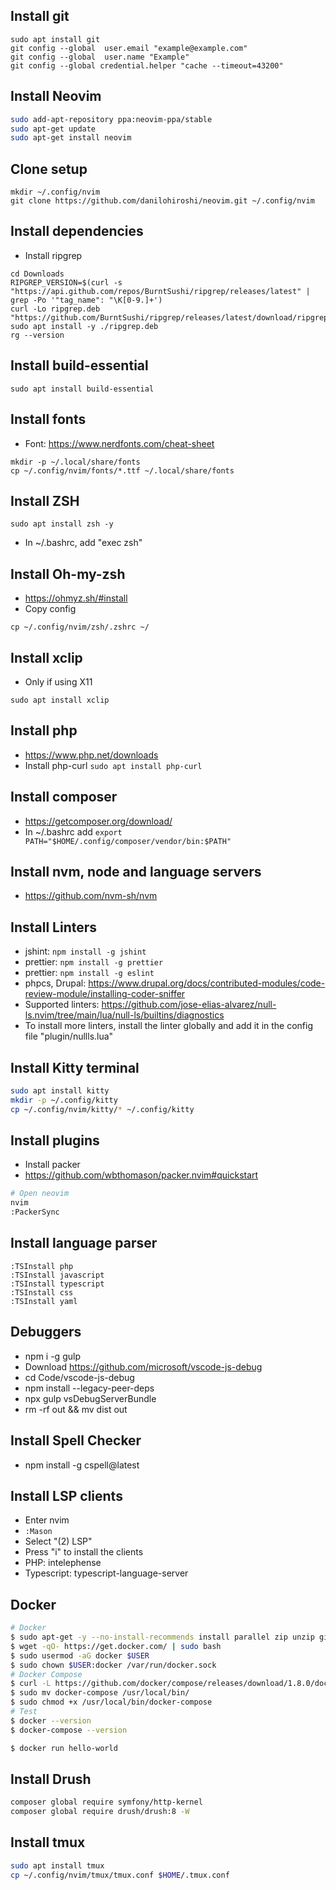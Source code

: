 ## Install git

```basg
sudo apt install git
git config --global  user.email "example@example.com"
git config --global  user.name "Example"
git config --global credential.helper "cache --timeout=43200"
```

## Install Neovim

```bash
sudo add-apt-repository ppa:neovim-ppa/stable
sudo apt-get update
sudo apt-get install neovim
```

## Clone setup

```
mkdir ~/.config/nvim
git clone https://github.com/danilohiroshi/neovim.git ~/.config/nvim
```

## Install dependencies

- Install ripgrep

```
cd Downloads
RIPGREP_VERSION=$(curl -s "https://api.github.com/repos/BurntSushi/ripgrep/releases/latest" | grep -Po '"tag_name": "\K[0-9.]+')
curl -Lo ripgrep.deb "https://github.com/BurntSushi/ripgrep/releases/latest/download/ripgrep_${RIPGREP_VERSION}_amd64.deb"
sudo apt install -y ./ripgrep.deb
rg --version
```

## Install build-essential

```
sudo apt install build-essential
```

## Install fonts

- Font: https://www.nerdfonts.com/cheat-sheet

```
mkdir -p ~/.local/share/fonts
cp ~/.config/nvim/fonts/*.ttf ~/.local/share/fonts
```

## Install ZSH

```
sudo apt install zsh -y
```

- In ~/.bashrc, add "exec zsh"

## Install Oh-my-zsh

- https://ohmyz.sh/#install
- Copy config

```
cp ~/.config/nvim/zsh/.zshrc ~/
```

## Install xclip

- Only if using X11

```
sudo apt install xclip
```

## Install php

- https://www.php.net/downloads
- Install php-curl `sudo apt install php-curl`

## Install composer

- https://getcomposer.org/download/
- In ~/.bashrc add `export PATH="$HOME/.config/composer/vendor/bin:$PATH"`

## Install nvm, node and language servers

- https://github.com/nvm-sh/nvm

## Install Linters

- jshint: `npm install -g jshint`
- prettier: `npm install -g prettier`
- prettier: `npm install -g eslint`
- phpcs, Drupal: https://www.drupal.org/docs/contributed-modules/code-review-module/installing-coder-sniffer
- Supported linters: https://github.com/jose-elias-alvarez/null-ls.nvim/tree/main/lua/null-ls/builtins/diagnostics
- To install more linters, install the linter globally and add it in the config file "plugin/nullls.lua"

## Install Kitty terminal

```bash
sudo apt install kitty
mkdir -p ~/.config/kitty
cp ~/.config/nvim/kitty/* ~/.config/kitty
```

## Install plugins

- Install packer
- https://github.com/wbthomason/packer.nvim#quickstart

```bash
# Open neovim
nvim
:PackerSync
```

## Install language parser

```
:TSInstall php
:TSInstall javascript
:TSInstall typescript
:TSInstall css
:TSInstall yaml
```

## Debuggers

- npm i -g gulp
- Download https://github.com/microsoft/vscode-js-debug
- cd Code/vscode-js-debug
- npm install --legacy-peer-deps
- npx gulp vsDebugServerBundle
- rm -rf out && mv dist out

## Install Spell Checker
- npm install -g cspell@latest

## Install LSP clients

- Enter nvim
- `:Mason`
- Select "(2) LSP"
- Press "i" to install the clients
- PHP: intelephense
- Typescript: typescript-language-server

## Docker

```bash
# Docker
$ sudo apt-get -y --no-install-recommends install parallel zip unzip git curl meld gitg vim mysql-client nfs-common mc php-curl jq
$ wget -qO- https://get.docker.com/ | sudo bash
$ sudo usermod -aG docker $USER
$ sudo chown $USER:docker /var/run/docker.sock
# Docker Compose
$ curl -L https://github.com/docker/compose/releases/download/1.8.0/docker-compose-`uname -s`-`uname -m` > docker-compose
$ sudo mv docker-compose /usr/local/bin/
$ sudo chmod +x /usr/local/bin/docker-compose
# Test
$ docker --version
$ docker-compose --version

$ docker run hello-world
```

## Install Drush

```bash
composer global require symfony/http-kernel
composer global require drush/drush:8 -W
```

## Install tmux

```bash
sudo apt install tmux
cp ~/.config/nvim/tmux/tmux.conf $HOME/.tmux.conf
```
